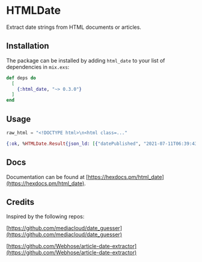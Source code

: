 # HTMLDate

Extract date strings from HTML documents or articles.

## Installation

The package can be installed by adding `html_date` to your list of dependencies in `mix.exs`:

```elixir
def deps do
  [
    {:html_date, "~> 0.3.0"}
  ]
end
```

## Usage

```elixir
raw_html = "<!DOCTYPE html>\n<html class=..."

{:ok, %HTMLDate.Result{json_ld: [{"datePublished", "2021-07-11T06:39:43+02:00"}, "/2021/07/09/"...]} = HTMLDate.parse(raw_html)
```

## Docs

Documentation can be found at [https://hexdocs.pm/html_date](https://hexdocs.pm/html_date).

## Credits

Inspired by the following repos:

[https://github.com/mediacloud/date_guesser](https://github.com/mediacloud/date_guesser)

[https://github.com/Webhose/article-date-extractor](https://github.com/Webhose/article-date-extractor)
